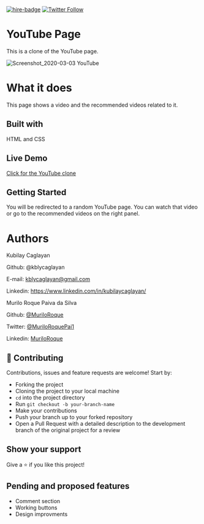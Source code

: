 [![hire-badge](https://img.shields.io/badge/Consult%20/%20Hire%20Murilo-Click%20to%20Contact-brightgreen)](mailto:muriloengqui@gmail.com) [![Twitter Follow](https://img.shields.io/twitter/follow/MuriloRoquePai1?label=Follow%20Murilo%20on%20Twitter&style=social)](https://twitter.com/MuriloRoquePai1)

# YouTube Page

This is a clone of the YouTube page.

![Screenshot_2020-03-03 YouTube](https://user-images.githubusercontent.com/60448833/75763076-be4f7f00-5d4c-11ea-984f-0edb2fbd82b3.png)


# What it does

This page shows a video and the recommended videos related to it.

## Built with

HTML and CSS

## Live Demo

[Click for the YouTube clone](https://rawcdn.githack.com/kblycaglayan/youtube-page/6febada3f3262454ce010d7dc4d988563a4d0480/index.html)

## Getting Started

You will be redirected to a random YouTube page. You can watch that video or go to the recommended videos on the right panel.

# Authors

Kubilay Caglayan

Github: @kblycaglayan

E-mail: kblycaglayan@gmail.com

Linkedin: https://www.linkedin.com/in/kubilaycaglayan/


Murilo Roque Paiva da Silva

Github: [@MuriloRoque](https://github.com/MuriloRoque)

Twitter: [@MuriloRoquePai1](https://twitter.com/MuriloRoquePai1)

Linkedin: [MuriloRoque](https://www.linkedin.com/in/murilo-roque-b1268741/)

## 🤝 Contributing

Contributions, issues and feature requests are welcome! Start by:
* Forking the project
* Cloning the project to your local machine
* `cd` into the project directory
* Run `git checkout -b your-branch-name`
* Make your contributions
* Push your branch up to your forked repository
* Open a Pull Request with a detailed description to the development branch of the original project for a review

## Show your support

Give a ⭐️ if you like this project!

## Pending and proposed features
* Comment section
* Working buttons
* Design improvments
